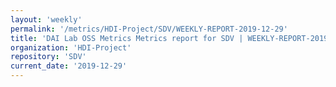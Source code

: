```yaml
---
layout: 'weekly'
permalink: '/metrics/HDI-Project/SDV/WEEKLY-REPORT-2019-12-29'
title: 'DAI Lab OSS Metrics Metrics report for SDV | WEEKLY-REPORT-2019-12-29'
organization: 'HDI-Project'
repository: 'SDV'
current_date: '2019-12-29'
---
```

